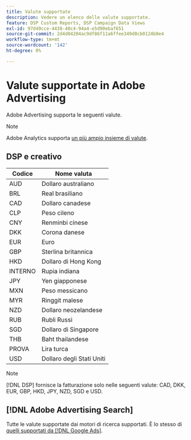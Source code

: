 ```yaml
---
title: Valute supportate
description: Vedere un elenco delle valute supportate.
feature: DSP Custom Reports, DSP Campaign Data Views
exl-id: 97d49cce-4438-40c4-94a4-e5d90ebaf651
source-git-commit: 2d4d04204ac9df86f11a6ffee349d0cb0124b0e4
workflow-type: tm+mt
source-wordcount: '142'
ht-degree: 0%

---
```


# Valute supportate in Adobe Advertising

Adobe Advertising supporta le seguenti valute.


>[!NOTE]
>
>Adobe Analytics supporta [un più ampio insieme di valute](https://experienceleague.adobe.com/docs/analytics/implementation/vars/config-vars/currencycode.html).

## DSP e creativo

| Codice | Nome valuta |
| ------ | -------------- |
| AUD | Dollaro australiano |
| BRL | Real brasiliano |
| CAD | Dollaro canadese |
| CLP | Peso cileno |
| CNY | Renminbi cinese |
| DKK | Corona danese |
| EUR | Euro |
| GBP | Sterlina britannica |
| HKD | Dollaro di Hong Kong |
| INTERNO | Rupia indiana |
| JPY | Yen giapponese |
| MXN | Peso messicano |
| MYR | Ringgit malese |
| NZD | Dollaro neozelandese |
| RUB | Rubli Russi |
| SGD | Dollaro di Singapore |
| THB | Baht thailandese |
| PROVA | Lira turca |
| USD | Dollaro degli Stati Uniti |

>[!NOTE]
>
> [!DNL DSP] fornisce la fatturazione solo nelle seguenti valute: CAD, DKK, EUR, GBP, HKD, JPY, NZD, SGD e USD.

## [!DNL Adobe Advertising Search]

Tutte le valute supportate dai motori di ricerca supportati. È lo stesso di [quelli supportati da [!DNL Google Ads]](https://developers.google.com/adwords/api/docs/appendix/codes-formats#currency-codes).

